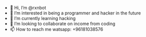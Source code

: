 - 👋 Hi, I’m @rxnbot
- 👀 I’m interested in being a programmer and hacker in the future
- 🌱 I’m currently learning hacking
- 💞️ I’m looking to collaborate on income from coding
- 📫 How to reach me watsapp: +96181038576

<!---
rxnbot/rxnbot is a ✨ special ✨ repository because its `README.md` (this file) appears on your GitHub profile.
You can click the Preview link to take a look at your changes.
--->
